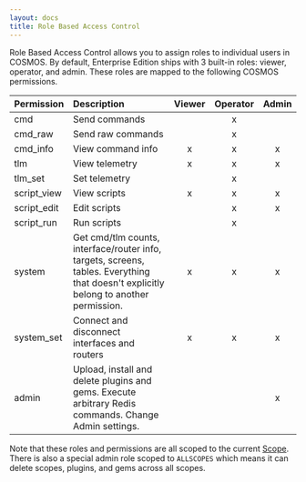 ```yaml
---
layout: docs
title: Role Based Access Control
---
```


Role Based Access Control allows you to assign roles to individual users in COSMOS. By default, Enterprise Edition ships with 3 built-in roles: viewer, operator, and admin. These roles are mapped to the following COSMOS permissions.

| Permission  | Description       | Viewer | Operator | Admin |
| ----------- | :---------------- | :----: | :------: | :---: |
| cmd         | Send commands     |        | x        |       |
| cmd_raw     | Send raw commands |        | x        |       |
| cmd_info    | View command info | x      | x        | x     |
| tlm         | View telemetry    | x      | x        | x     |
| tlm_set     | Set telemetry     |        | x        |       |
| script_view | View scripts      | x      | x        | x     |
| script_edit | Edit scripts      |        | x        | x     |
| script_run  | Run scripts       |        | x        |       |
| system      | Get cmd/tlm counts, interface/router info, targets, screens, tables. Everything that doesn't explicitly belong to another permission. | x | x | x |
| system_set  | Connect and disconnect interfaces and routers | x | x | x |
| admin       | Upload, install and delete plugins and gems. Execute arbitrary Redis commands. Change Admin settings. | | |  x |

Note that these roles and permissions are all scoped to the current [Scope]({{site.baseurl}}/docs/enterprise/scopes). There is also a special admin role scoped to `ALLSCOPES` which means it can delete scopes, plugins, and gems across all scopes.
